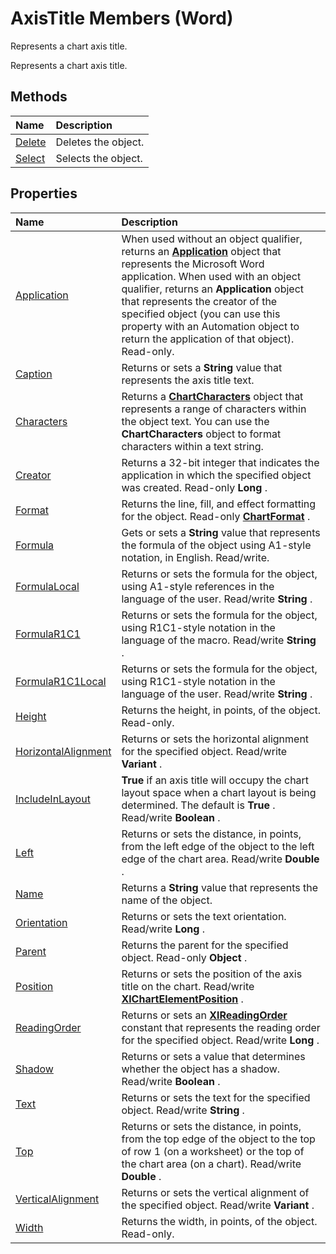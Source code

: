 
# AxisTitle Members (Word)
Represents a chart axis title.

Represents a chart axis title.


## Methods



|**Name**|**Description**|
|:-----|:-----|
|[Delete](6d4d05c5-8319-5df7-c892-02d9e15e18d4.md)|Deletes the object.|
|[Select](b2eb7113-90c3-27e6-6dff-339ee82f10ab.md)|Selects the object.|

## Properties



|**Name**|**Description**|
|:-----|:-----|
|[Application](a2134ff0-2282-80c0-6313-86c0d9a37637.md)|When used without an object qualifier, returns an  **[Application](d1cf6f8f-4e88-bf01-93b4-90a83f79cb44.md)** object that represents the Microsoft Word application. When used with an object qualifier, returns an **Application** object that represents the creator of the specified object (you can use this property with an Automation object to return the application of that object). Read-only.|
|[Caption](f21b8e89-e554-eca3-ec63-8a52d8993079.md)|Returns or sets a  **String** value that represents the axis title text.|
|[Characters](a53ea4c6-a742-17b0-8120-1c16484c5995.md)|Returns a  **[ChartCharacters](cffe50a7-3fdc-75ad-2e32-081ba2310c1d.md)** object that represents a range of characters within the object text. You can use the **ChartCharacters** object to format characters within a text string.|
|[Creator](681851d1-b045-85a1-e4bc-9fface4d4b00.md)|Returns a 32-bit integer that indicates the application in which the specified object was created. Read-only  **Long** .|
|[Format](8a6a3325-6891-985f-fbfa-418de4cbcdef.md)|Returns the line, fill, and effect formatting for the object. Read-only  **[ChartFormat](5f6546e8-c2fd-eec5-27a9-f2fd2c058f16.md)** .|
|[Formula](0c7318ac-4c29-f5a4-45cc-dc1b468c19e8.md)|Gets or sets a  **String** value that represents the formula of the object using A1-style notation, in English. Read/write.|
|[FormulaLocal](05995afc-63a6-58b8-e5e1-380476dfe8ac.md)|Returns or sets the formula for the object, using A1-style references in the language of the user. Read/write  **String** .|
|[FormulaR1C1](14c8d64c-ed9b-615f-bd44-a3cc33c26c2f.md)|Returns or sets the formula for the object, using R1C1-style notation in the language of the macro. Read/write  **String** .|
|[FormulaR1C1Local](81f5aa57-80be-3a7d-685e-67b165213229.md)|Returns or sets the formula for the object, using R1C1-style notation in the language of the user. Read/write  **String** .|
|[Height](46a2a48d-1079-f8a4-d0f7-3394464660f7.md)|Returns the height, in points, of the object. Read-only.|
|[HorizontalAlignment](45824b57-e742-3a2d-bbbb-6d2307940273.md)|Returns or sets the horizontal alignment for the specified object. Read/write  **Variant** .|
|[IncludeInLayout](be578a06-8a5f-80b5-79bd-ff2c0bee1311.md)| **True** if an axis title will occupy the chart layout space when a chart layout is being determined. The default is **True** . Read/write **Boolean** .|
|[Left](f22941e1-bbe0-efa1-01a8-b08481f6133f.md)|Returns or sets the distance, in points, from the left edge of the object to the left edge of the chart area. Read/write  **Double** .|
|[Name](c6ad75dc-bab5-37d8-708d-42ec6ce47744.md)|Returns a  **String** value that represents the name of the object.|
|[Orientation](8ce12960-ec55-7a56-db87-6878ce0fa9ed.md)|Returns or sets the text orientation. Read/write  **Long** .|
|[Parent](91128ea4-69ef-d876-f665-e6812032934b.md)|Returns the parent for the specified object. Read-only  **Object** .|
|[Position](c8b7516b-1b1f-2b49-5c7b-6040e2aff63d.md)|Returns or sets the position of the axis title on the chart. Read/write  **[XlChartElementPosition](96be8751-d642-dddf-3fd0-588d6cfe7410.md)** .|
|[ReadingOrder](d605eea3-1ab6-a0b6-f6f4-bd5a0bbf4254.md)|Returns or sets an  **[XlReadingOrder](eb7796d5-8ef5-96a4-dcf4-c86153f9a475.md)** constant that represents the reading order for the specified object. Read/write **Long** .|
|[Shadow](41a21b69-5840-8ccb-93c2-126bbec150e0.md)|Returns or sets a value that determines whether the object has a shadow. Read/write  **Boolean** .|
|[Text](18aab6f0-84ec-0ec1-f1fd-82b0d6b114bd.md)|Returns or sets the text for the specified object. Read/write  **String** .|
|[Top](d985b6b7-7a4b-84e6-2101-7ec4ca1d285c.md)|Returns or sets the distance, in points, from the top edge of the object to the top of row 1 (on a worksheet) or the top of the chart area (on a chart). Read/write  **Double** .|
|[VerticalAlignment](06e1fc06-4f3f-ecc7-78e1-80477a4d1544.md)|Returns or sets the vertical alignment of the specified object. Read/write  **Variant** .|
|[Width](d360a36d-b67f-bdba-411b-b19e35d4d10f.md)|Returns the width, in points, of the object. Read-only.|
